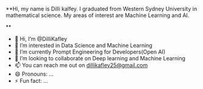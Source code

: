 **Hi, my name is Dilli kalfey. I graduated from Western Sydney University in mathematical science. My areas of interest are Machine Learning and AI.

**
- 👋 Hi, I’m @DilliKafley
- 👀 I’m interested in Data Science and Machine Learning
- 🌱 I’m currently Prompt Engineering for Developers(Open AI)
- 💞️ I’m looking to collaborate on Deep learning and Machine Learning
- 📫 You can reach me out on dillikafley25@gmail.com
- 😄 Pronouns: ...
- ⚡ Fun fact: ...

<!---
DilliKafley/DilliKafley is a ✨ special ✨ repository because its `README.md` (this file) appears on your GitHub profile.
You can click the Preview link to take a look at your changes.
--->
